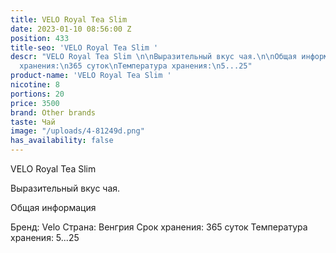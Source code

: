 ```yaml
---
title: VELO Royal Tea Slim
date: 2023-01-10 08:56:00 Z
position: 433
title-seo: 'VELO Royal Tea Slim '
descr: "VELO Royal Tea Slim \n\nВыразительный вкус чая.\n\nОбщая информация\n\nБренд:\nVelo\nСтрана:\nВенгрия\nСрок
  хранения:\n365 суток\nТемпература хранения:\n5...25"
product-name: 'VELO Royal Tea Slim '
nicotine: 8
portions: 20
price: 3500
brand: Other brands
taste: Чай
image: "/uploads/4-81249d.png"
has_availability: false
---
```


VELO Royal Tea Slim 

Выразительный вкус чая.

Общая информация

Бренд:
Velo
Страна:
Венгрия
Срок хранения:
365 суток
Температура хранения:
5...25